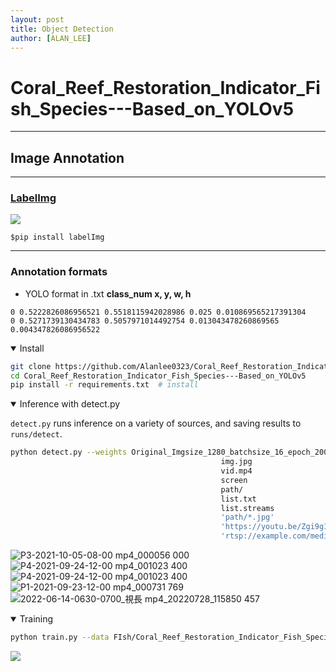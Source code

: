 ```yaml
---
layout: post
title: Object Detection
author: [ALAN_LEE]
---
```

# Coral_Reef_Restoration_Indicator_Fish_Species---Based_on_YOLOv5
---
## Image Annotation
---
### [LabelImg](https://github.com/tzutalin/labelImg)
![](https://github.com/Alanlee0323/Coral_Reef_Restoration_Indicator_Fish_Species---Based_on_YOLOv5/assets/95911604/a8599b43-b508-48e2-96fb-989e50f5adca)

`$pip install labelImg`<br>

---
### Annotation formats
* YOLO format in .txt
**class_num x, y, w, h**<br>
```
0 0.5222826086956521 0.5518115942028986 0.025 0.010869565217391304
0 0.5271739130434783 0.5057971014492754 0.013043478260869565 0.004347826086956522
```

<details open>
<summary>Install</summary>

```bash
git clone https://github.com/Alanlee0323/Coral_Reef_Restoration_Indicator_Fish_Species---Based_on_YOLOv5  # clone
cd Coral_Reef_Restoration_Indicator_Fish_Species---Based_on_YOLOv5
pip install -r requirements.txt  # install
```
</details>

<details open>
<summary>Inference with detect.py</summary>

`detect.py` runs inference on a variety of sources, and saving results to `runs/detect`.

```bash
python detect.py --weights Original_Imgsize_1280_batchsize_16_epoch_200_models_yolov5m.pt --source 0                               # webcam
                                               img.jpg                         # image
                                               vid.mp4                         # video
                                               screen                          # screenshot
                                               path/                           # directory
                                               list.txt                        # list of images
                                               list.streams                    # list of streams
                                               'path/*.jpg'                    # glob
                                               'https://youtu.be/Zgi9g1ksQHc'  # YouTube
                                               'rtsp://example.com/media.mp4'  # RTSP, RTMP, HTTP stream
```
![P3-2021-10-05-08-00 mp4_000056 000](https://github.com/Alanlee0323/Coral_Reef_Restoration_Indicator_Fish_Species---Based_on_YOLOv5/assets/95911604/48ed7f44-3f46-46dd-b363-b33118f5b472)
![P4-2021-09-24-12-00 mp4_001023 400](https://github.com/Alanlee0323/Coral_Reef_Restoration_Indicator_Fish_Species---Based_on_YOLOv5/assets/95911604/b46d0388-9353-48db-a9d4-5bb39ced4f78)
![P4-2021-09-24-12-00 mp4_001023 400](https://github.com/Alanlee0323/Coral_Reef_Restoration_Indicator_Fish_Species---Based_on_YOLOv5/assets/95911604/7a455642-1e1e-4f54-bfed-55201a77ee88)
![P1-2021-09-23-12-00 mp4_000731 769](https://github.com/Alanlee0323/Coral_Reef_Restoration_Indicator_Fish_Species---Based_on_YOLOv5/assets/95911604/6c56843b-1f94-487c-a1d2-3d7a64d7a5bb)
![2022-06-14-0630-0700_視長 mp4_20220728_115850 457](https://github.com/Alanlee0323/Coral_Reef_Restoration_Indicator_Fish_Species---Based_on_YOLOv5/assets/95911604/06b458cd-4742-4042-b8a8-3ad23eac892e)

</details>

<details open>
<summary>Training</summary>


```bash
python train.py --data FIsh/Coral_Reef_Restoration_Indicator_Fish_Species --epochs 200 --weights '' --cfg yolov5m.yaml  --batch-size 128
```

![](https://github.com/Alanlee0323/Coral_Reef_Restoration_Indicator_Fish_Species---Based_on_YOLOv5/assets/95911604/ecdd3916-e81a-43c6-b631-056827ca9e0a)

</details>

